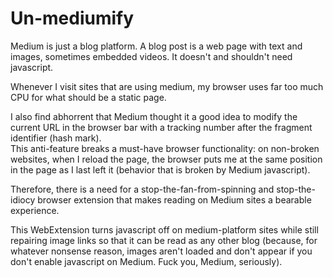 # Un-mediumify
Medium is just a blog platform. A blog post is a web page with text and
images, sometimes embedded videos. It doesn't and shouldn't need javascript.

Whenever I visit sites that are using medium, my browser uses far too much CPU
for what should be a static page.

I also find abhorrent that Medium thought it a good idea to modify the current
URL in the browser bar with a tracking number after the fragment identifier
(hash mark).  
This anti-feature breaks a must-have browser functionality: on non-broken
websites, when I reload the page, the browser puts me at the same position
in the page as I last left it (behavior that is broken by Medium javascript).

Therefore, there is a need for a stop-the-fan-from-spinning and
stop-the-idiocy browser extension that makes reading on Medium sites a bearable experience.

This WebExtension turns javascript off on medium-platform sites while still
repairing image links so that it can be read as any other blog (because,
for whatever nonsense reason, images aren't loaded and don't appear if you
don't enable javascript on Medium. Fuck you, Medium, seriously).
